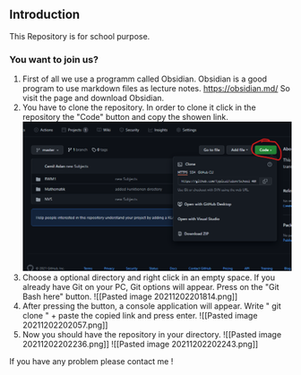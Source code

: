 ## Introduction
This Repository is  for school purpose.

### You want to join us?
1. First of all we use a programm called Obsidian. Obsidian is a good program to use markdown files as lecture notes. 
https://obsidian.md/
So visit the page and  download Obsidian.
2. You have to clone the repository. In order to clone it click in the repository the "Code" button and copy the showen link.
![CodeButton.png](CodeButton.png)
3. Choose a optional directory and right click in an empty space. If you already have Git on your PC, Git options will appear. Press on the "Git Bash here" button.
![[Pasted image 20211202201814.png]]
4. After pressing the button, a console application will appear. Write " git clone " + paste the copied link  and press enter.
![[Pasted image 20211202202057.png]]
5.  Now you should have the repository in your directory.
![[Pasted image 20211202202236.png]]
![[Pasted image 20211202202243.png]]

If you have any problem please contact me !